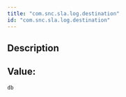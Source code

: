 ```yaml
---
title: "com.snc.sla.log.destination"
id: "com.snc.sla.log.destination"
---
```

## Description



## Value: 
```
db
```